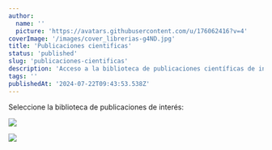 ```yaml
---
author:
  name: ''
  picture: 'https://avatars.githubusercontent.com/u/176062416?v=4'
coverImage: '/images/cover_librerias-g4ND.jpg'
title: 'Publicaciones cientificas'
status: 'published'
slug: 'publicaciones-cientificas'
description: 'Acceso a la biblioteca de publicaciones científicas de interés.'
tags: ''
publishedAt: '2024-07-22T09:43:53.538Z'
---
```


Seleccione la biblioteca de publicaciones de interés:

[![](/images/pubmed-E3ND.jpg)](https://www.ncbi.nlm.nih.gov/pubmed/?term=gualco+gabriela)

[![](/images/lilax-IzND.png)](https://pesquisa.bvsalud.org/portal/?output=site&lang=es&from=0&sort=&format=summary&count=20&fb=&page=1&filter%5Bdb%5D%5B%5D=LILACS&index=au&q=gualco&search_form_submit=)